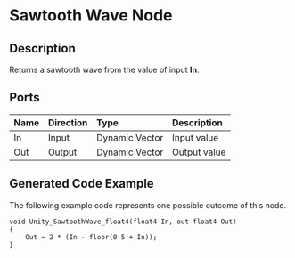 # Sawtooth Wave Node

## Description

Returns a sawtooth wave from the value of input **In**.

## Ports

| Name        | Direction           | Type  | Description |
|:------------ |:-------------|:-----|:---|
| In      | Input | Dynamic Vector | Input value |
| Out | Output      |    Dynamic Vector | Output value |

## Generated Code Example

The following example code represents one possible outcome of this node.

```
void Unity_SawtoothWave_float4(float4 In, out float4 Out)
{
    Out = 2 * (In - floor(0.5 + In));
}
```